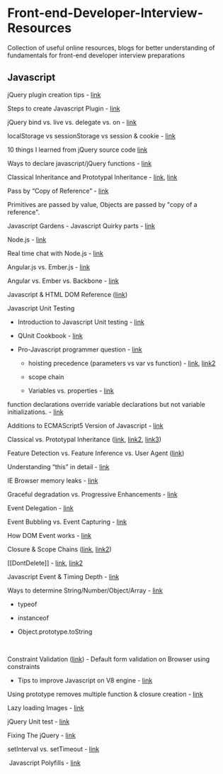 # Front-end-Developer-Interview-Resources
Collection of useful online resources, blogs for better understanding of fundamentals for front-end developer interview preparations

<h2>Javascript</h2>

jQuery plugin creation tips - <a href="https://learn.jquery.com/plugins/basic-plugin-creation/">link</a>

Steps to create Javascript Plugin - <a href="https://scotch.io/tutorials/building-your-own-javascript-modal-plugin">link</a>

jQuery bind vs. live vs. delegate vs. on - <a href="http://www.elijahmanor.com/differences-between-jquery-bind-vs-live-vs-delegate-vs-on/">link</a>

localStorage vs sessionStorage vs session & cookie - <a href="http://stackoverflow.com/questions/19867599/what-is-the-difference-between-localstorage-sessionstorage-session-and-cookie">link</a>

<p>10 things I learned from jQuery source code <a href="http://www.paulirish.com/2010/10-things-i-learned-from-the-jquery-source/"><span>link</span></a></p>

<p>Ways to declare javascript/jQuery functions - <a href="http://www.sitepoint.com/5-ways-declare-functions-jquery/"><span>link</span></a></p>

<p>Classical Inheritance and Prototypal Inheritance - <a href="http://www.crockford.com/javascript/inheritance.html"><span>link</span></a><span>, </span><a href="http://stackoverflow.com/questions/183702/access-parents-parent-from-javascript-object"><span>link</span></a></p>
<p>Pass by &ldquo;Copy of Reference&rdquo; - <a href="http://stackoverflow.com/questions/13104494/does-javascript-pass-by-reference"><span>link</span></a></p>
<p>Primitives are passed by value, Objects are passed by "copy of a reference".</p>
<p>Javascript Gardens - Javascript Quirky parts - <a href="http://bonsaiden.github.io/JavaScript-Garden/"><span>link</span></a></p>
<p>Node.js - <a href="http://www.toptal.com/nodejs/why-the-hell-would-i-use-node-js">link</a></p>

<p dir="ltr">Real time chat with Node.js - <a href="http://code.tutsplus.com/tutorials/real-time-chat-with-nodejs-socket-io-and-expressjs--net-31708">link</a></p>
<p dir="ltr">Angular.js vs. Ember.js - <a href="http://www.quora.com/Client-side-MVC/Is-Angular-js-or-Ember-js-the-better-choice-for-JavaScript-frameworks">link</a></p>
<p dir="ltr">Angular vs. Ember vs. Backbone - <a href="https://www.airpair.com/js/javascript-framework-comparison">link</a></p>
<p dir="ltr">Javascript &amp; HTML DOM Reference (<a href="http://www.w3schools.com/jsref/default.asp">link</a>)</p>
<p dir="ltr">Javascript Unit Testing</p>
<ul>
<li dir="ltr">
<p dir="ltr">Introduction to Javascript Unit testing - <a href="http://www.smashingmagazine.com/2012/06/27/introduction-to-javascript-unit-testing/">link</a></p>
</li>
<li dir="ltr">
<p dir="ltr">QUnit Cookbook - <a href="http://qunitjs.com/cookbook/">link</a></p>
</li>
</ul>
<ul>
<li dir="ltr">
<p dir="ltr">Pro-Javascript programmer question - <a href="http://stackoverflow.com/questions/2492123/pro-javascript-programmer-interview-questions-with-answers">link</a></p>
</li>
<ul>
<li dir="ltr">
<p dir="ltr">hoisting precedence (parameters vs var vs function) - <a href="https://javascriptweblog.wordpress.com/2010/07/06/function-declarations-vs-function-expressions/">link</a>, <a href="http://www.adequatelygood.com/JavaScript-Scoping-and-Hoisting.html">link2</a></p>
</li>
<li dir="ltr">
<p dir="ltr">scope chain</p>
</li>
<li dir="ltr">
<p dir="ltr">Variables vs. properties - <a href="https://javascriptweblog.wordpress.com/2010/08/09/variables-vs-properties-in-javascript/">link</a></p>
</li>
</ul>
</ul>
<p dir="ltr">function declarations override variable declarations but not variable initializations. - <a href="http://www.nczonline.net/blog/2010/01/26/answering-baranovskiys-javascript-quiz/">link</a></p>
<p dir="ltr">Additions to ECMAScript5 Version of Javascript - <a href="http://speakingjs.com/es5/ch25.html">link</a></p>
<p dir="ltr">Classical vs. Prototypal Inheritance (<a href="http://stackoverflow.com/questions/19633762/classical-inheritance-vs-protoypal-inheritance-in-javascript">link</a>, <a href="http://stackoverflow.com/questions/2800964/benefits-of-prototypal-inheritance-over-classical">link2</a>, <a href="http://aaditmshah.github.io/why-prototypal-inheritance-matters/#constructors_vs_prototypes">link3</a>)</p>
<p dir="ltr">Feature Detection vs. Feature Inference vs. User Agent (<a href="http://stackoverflow.com/questions/20104930/whats-the-difference-between-feature-detection-feature-inference-and-using-th">link</a>)</p>
<p dir="ltr">Understanding &ldquo;this&rdquo; in detail - <a href="http://stackoverflow.com/questions/2148451/help-this-is-confusing-me-in-javascript">link</a></p>
<p dir="ltr">IE Browser memory leaks - <a href="http://javascript.info/tutorial/memory-leaks">link</a></p>
<p dir="ltr">Graceful degradation vs. Progressive Enhancements - <a href="http://www.w3.org/wiki/Graceful_degradation_versus_progressive_enhancement">link</a></p>
<p dir="ltr">Event Delegation - <a href="http://davidwalsh.name/event-delegate">link</a></p>
<p dir="ltr">Event Bubbling vs. Event Capturing - <a href="http://stackoverflow.com/questions/4616694/what-is-event-bubbling-and-capturing">link</a></p>
<p dir="ltr">How DOM Event works - <a href="http://blog.bitovi.com/a-crash-course-in-how-dom-events-work/">link</a></p>
<p dir="ltr">Closure &amp; Scope Chains (<a href="http://stackoverflow.com/questions/1484143/scope-chain-in-javascript">link</a>, <a href="http://codelife.cybtamin.com/javascript-scope-chain-example/">link2</a>)</p>
<p dir="ltr">[[DontDelete]] - <a href="https://javascriptweblog.wordpress.com/2010/08/09/variables-vs-properties-in-javascript/">link</a>, <a href="http://perfectionkills.com/understanding-delete/">link2</a></p>
<p dir="ltr">Javascript Event &amp; Timing Depth - <a href="http://javascript.info/tutorial/events-and-timing-depth">link</a></p>
<p dir="ltr">Ways to determine String/Number/Object/Array - <a href="http://blog.niftysnippets.org/2010/09/say-what.html">link</a></p>
<ul>
<li dir="ltr">
<p dir="ltr">typeof</p>
</li>
<li dir="ltr">
<p dir="ltr">instanceof</p>
</li>
<li dir="ltr">
<p dir="ltr">Object.prototype.toString</p>
</li>
</ul>
<p>&nbsp;</p>
<p dir="ltr">Constraint Validation (<a href="https://developer.mozilla.org/en-US/docs/Web/Guide/HTML/HTML5/Constraint_validation">link</a>) - Default form validation on Browser using constraints</p>
<ul>
<li dir="ltr">
<p dir="ltr">Tips to improve Javascript on V8 engine - <a href="http://www.html5rocks.com/en/tutorials/speed/v8/">link</a></p>
</li>
</ul>
<p>Using prototype removes multiple function &amp; closure creation - <a href="https://developers.google.com/speed/articles/optimizing-javascript">link</a></p>
<p dir="ltr">Lazy loading Images - <a href="https://css-tricks.com/snippets/javascript/lazy-loading-images/">link</a></p>
<p dir="ltr">jQuery Unit test - <a href="https://gist.github.com/rmurphey/846908">link</a></p>
<p dir="ltr">Fixing The jQuery - <a href="http://fixingthesejquery.com/#slide61">link</a></p>
<p dir="ltr">setInterval vs. setTimeout - <a href="http://stackoverflow.com/questions/729921/settimeout-or-setinterval">link</a></p>
<p>&nbsp;Javascript Polyfills - <a href="https://github.com/inexorabletash/polyfill">link</a></p>
<p>&nbsp;</p>
